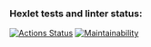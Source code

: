### Hexlet tests and linter status:
[![Actions Status](https://github.com/andymodd/frontend-project-lvl1/workflows/hexlet-check/badge.svg)](https://github.com/andymodd/frontend-project-lvl1/actions)
[![Maintainability](https://api.codeclimate.com/v1/badges/a99a88d28ad37a79dbf6/maintainability)](https://codeclimate.com/github/codeclimate/codeclimate/maintainability)